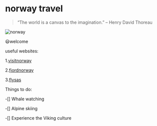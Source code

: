 # norway travel

>“The world is a canvas to the imagination.” – Henry David Thoreau

![norway](https://images.pexels.com/photos/1940038/pexels-photo-1940038.jpeg?auto=compress&cs=tinysrgb&w=800)

😃welcome 


useful websites:

1.[visitnorway](https://www.visitnorway.com/)
  
2.[fjordnorway](https://www.fjordnorway.com/en)
  
3.[flysas](https://www.flysas.com/)


Things to do:

-[] Whale watching

-[] Alpine skiing

-[] Experience the Viking culture


